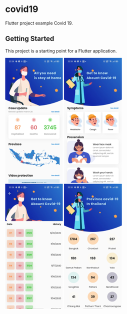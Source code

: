# covid19

Flutter project example Covid 19.

## Getting Started

This project is a starting point for a Flutter application.

<div>
    <img src='assets/demo/covid-0.jpg' height='400'>
    <img src='assets/demo/covid-3.jpg' height='400'>
    <img src='assets/demo/covid-1.jpg' height='400'>
    <img src='assets/demo/covid-2.jpg' height='400'>
</div>